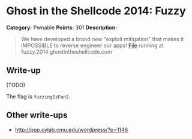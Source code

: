 # Ghost in the Shellcode 2014: Fuzzy

**Category:** Pwnable
**Points:** 301
**Description:**

> We have developed a brand new "exploit mitigation" that makes it IMPOSSIBLE to reverse engineer our apps! [File](https://2014.ghostintheshellcode.com/fuzzy-29074b5fa6ed6aebb16390ef122ad61f7b9200ed) running at fuzzy.2014.ghostintheshellcode.com

## Write-up

(TODO)

The flag is `fuzzingIsFun2`.

## Other write-ups

* <http://ppp.cylab.cmu.edu/wordpress/?p=1146>
